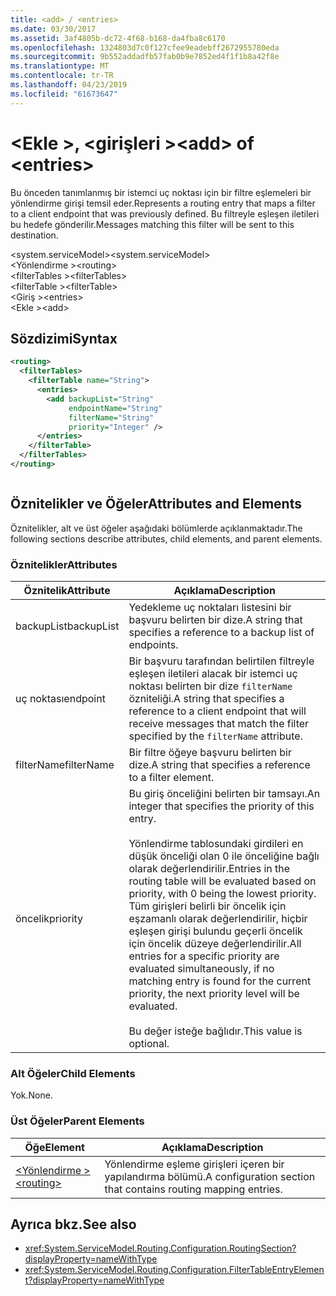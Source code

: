 ```yaml
---
title: <add> / <entries>
ms.date: 03/30/2017
ms.assetid: 3af4805b-dc72-4f68-b168-da4fba8c6170
ms.openlocfilehash: 1324803d7c0f127cfee9eadebff2672955780eda
ms.sourcegitcommit: 9b552addadfb57fab0b9e7852ed4f1f1b8a42f8e
ms.translationtype: MT
ms.contentlocale: tr-TR
ms.lasthandoff: 04/23/2019
ms.locfileid: "61673647"
---
```

# <a name="add-of-entries"></a><span data-ttu-id="05786-102">\<Ekle >, \<girişleri ></span><span class="sxs-lookup"><span data-stu-id="05786-102">\<add> of \<entries></span></span>
<span data-ttu-id="05786-103">Bu önceden tanımlanmış bir istemci uç noktası için bir filtre eşlemeleri bir yönlendirme girişi temsil eder.</span><span class="sxs-lookup"><span data-stu-id="05786-103">Represents a routing entry that maps a filter to a client endpoint that was previously defined.</span></span> <span data-ttu-id="05786-104">Bu filtreyle eşleşen iletileri bu hedefe gönderilir.</span><span class="sxs-lookup"><span data-stu-id="05786-104">Messages matching this filter will be sent to this destination.</span></span>  
  
 <span data-ttu-id="05786-105">\<system.serviceModel></span><span class="sxs-lookup"><span data-stu-id="05786-105">\<system.serviceModel></span></span>  
<span data-ttu-id="05786-106">\<Yönlendirme ></span><span class="sxs-lookup"><span data-stu-id="05786-106">\<routing></span></span>  
<span data-ttu-id="05786-107">\<filterTables ></span><span class="sxs-lookup"><span data-stu-id="05786-107">\<filterTables></span></span>  
<span data-ttu-id="05786-108">\<filterTable ></span><span class="sxs-lookup"><span data-stu-id="05786-108">\<filterTable></span></span>  
<span data-ttu-id="05786-109">\<Giriş ></span><span class="sxs-lookup"><span data-stu-id="05786-109">\<entries></span></span>  
<span data-ttu-id="05786-110">\<Ekle ></span><span class="sxs-lookup"><span data-stu-id="05786-110">\<add></span></span>  
  
## <a name="syntax"></a><span data-ttu-id="05786-111">Sözdizimi</span><span class="sxs-lookup"><span data-stu-id="05786-111">Syntax</span></span>  
  
```xml  
<routing>
  <filterTables>
    <filterTable name="String">
      <entries>
        <add backupList="String"
             endpointName="String"
             filterName="String"
             priority="Integer" />
      </entries>
    </filterTable>
  </filterTables>
</routing>
```  
  
```csharp  
```  
  
## <a name="attributes-and-elements"></a><span data-ttu-id="05786-112">Öznitelikler ve Öğeler</span><span class="sxs-lookup"><span data-stu-id="05786-112">Attributes and Elements</span></span>  
 <span data-ttu-id="05786-113">Öznitelikler, alt ve üst öğeler aşağıdaki bölümlerde açıklanmaktadır.</span><span class="sxs-lookup"><span data-stu-id="05786-113">The following sections describe attributes, child elements, and parent elements.</span></span>  
  
### <a name="attributes"></a><span data-ttu-id="05786-114">Öznitelikler</span><span class="sxs-lookup"><span data-stu-id="05786-114">Attributes</span></span>  
  
|<span data-ttu-id="05786-115">Öznitelik</span><span class="sxs-lookup"><span data-stu-id="05786-115">Attribute</span></span>|<span data-ttu-id="05786-116">Açıklama</span><span class="sxs-lookup"><span data-stu-id="05786-116">Description</span></span>|  
|---------------|-----------------|  
|<span data-ttu-id="05786-117">backupList</span><span class="sxs-lookup"><span data-stu-id="05786-117">backupList</span></span>|<span data-ttu-id="05786-118">Yedekleme uç noktaları listesini bir başvuru belirten bir dize.</span><span class="sxs-lookup"><span data-stu-id="05786-118">A string that specifies a reference to a backup list of endpoints.</span></span>|  
|<span data-ttu-id="05786-119">uç noktası</span><span class="sxs-lookup"><span data-stu-id="05786-119">endpoint</span></span>|<span data-ttu-id="05786-120">Bir başvuru tarafından belirtilen filtreyle eşleşen iletileri alacak bir istemci uç noktası belirten bir dize `filterName` özniteliği.</span><span class="sxs-lookup"><span data-stu-id="05786-120">A string that specifies a reference to a client endpoint that will receive messages that match the filter specified by the `filterName` attribute.</span></span>|  
|<span data-ttu-id="05786-121">filterName</span><span class="sxs-lookup"><span data-stu-id="05786-121">filterName</span></span>|<span data-ttu-id="05786-122">Bir filtre öğeye başvuru belirten bir dize.</span><span class="sxs-lookup"><span data-stu-id="05786-122">A string that specifies a reference to a filter element.</span></span>|  
|<span data-ttu-id="05786-123">öncelik</span><span class="sxs-lookup"><span data-stu-id="05786-123">priority</span></span>|<span data-ttu-id="05786-124">Bu giriş önceliğini belirten bir tamsayı.</span><span class="sxs-lookup"><span data-stu-id="05786-124">An integer that specifies the priority of this entry.</span></span><br /><br /> <span data-ttu-id="05786-125">Yönlendirme tablosundaki girdileri en düşük önceliği olan 0 ile önceliğine bağlı olarak değerlendirilir.</span><span class="sxs-lookup"><span data-stu-id="05786-125">Entries in the routing table will be evaluated based on priority, with 0 being the lowest priority.</span></span> <span data-ttu-id="05786-126">Tüm girişleri belirli bir öncelik için eşzamanlı olarak değerlendirilir, hiçbir eşleşen girişi bulundu geçerli öncelik için öncelik düzeye değerlendirilir.</span><span class="sxs-lookup"><span data-stu-id="05786-126">All entries for a specific priority are evaluated simultaneously, if no matching entry is found for the current priority, the next priority level will be evaluated.</span></span><br /><br /> <span data-ttu-id="05786-127">Bu değer isteğe bağlıdır.</span><span class="sxs-lookup"><span data-stu-id="05786-127">This value is optional.</span></span>|  
  
### <a name="child-elements"></a><span data-ttu-id="05786-128">Alt Öğeler</span><span class="sxs-lookup"><span data-stu-id="05786-128">Child Elements</span></span>  
 <span data-ttu-id="05786-129">Yok.</span><span class="sxs-lookup"><span data-stu-id="05786-129">None.</span></span>  
  
### <a name="parent-elements"></a><span data-ttu-id="05786-130">Üst Öğeler</span><span class="sxs-lookup"><span data-stu-id="05786-130">Parent Elements</span></span>  
  
|<span data-ttu-id="05786-131">Öğe</span><span class="sxs-lookup"><span data-stu-id="05786-131">Element</span></span>|<span data-ttu-id="05786-132">Açıklama</span><span class="sxs-lookup"><span data-stu-id="05786-132">Description</span></span>|  
|-------------|-----------------|  
|[<span data-ttu-id="05786-133">\<Yönlendirme ></span><span class="sxs-lookup"><span data-stu-id="05786-133">\<routing></span></span>](../../../../../docs/framework/configure-apps/file-schema/wcf/routing.md)|<span data-ttu-id="05786-134">Yönlendirme eşleme girişleri içeren bir yapılandırma bölümü.</span><span class="sxs-lookup"><span data-stu-id="05786-134">A configuration section that contains routing mapping entries.</span></span>|  
  
## <a name="see-also"></a><span data-ttu-id="05786-135">Ayrıca bkz.</span><span class="sxs-lookup"><span data-stu-id="05786-135">See also</span></span>

- <xref:System.ServiceModel.Routing.Configuration.RoutingSection?displayProperty=nameWithType>
- <xref:System.ServiceModel.Routing.Configuration.FilterTableEntryElement?displayProperty=nameWithType>
